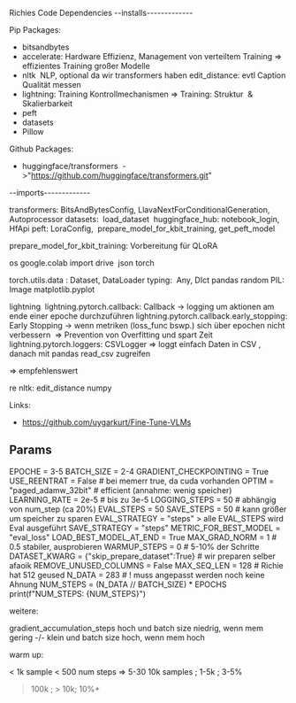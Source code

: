 Richies Code Dependencies
--installs-------------

Pip Packages:

- bitsandbytes 
- accelerate:
Hardware Effizienz, Management von verteiltem Training => effizientes Training großer Modelle 
- nltk 
NLP, optional da wir transformers haben
edit_distance: evtl Caption Qualität messen
- lightning:
Training Kontrollmechanismen => Training: Struktur  & Skalierbarkeit
- peft
- datasets
- Pillow

Github Packages:
- huggingface/transformers  ->"https://github.com/huggingface/transformers.git"


--imports-------------

transformers: BitsAndBytesConfig, LlavaNextForConditionalGeneration, Autoprocessor
datasets:  load_dataset 
huggingface_hub: notebook_login, HfApi
peft: LoraConfig,  prepare_model_for_kbit_training, get_peft_model

prepare_model_for_kbit_training: Vorbereitung für QLoRA 

os
google.colab import drive 
json
torch

torch.utils.data : Dataset, DataLoader
typing:  Any, DIct
pandas
random
PIL: Image
matplotlib.pyplot 

lightning 
lightning.pytorch.callback: Callback -> logging um aktionen am ende einer epoche durchzuführen
lightning.pytorch.callback.early_stopping: Early Stopping -> wenn metriken (loss_func bswp.) sich über epochen nicht verbessern 
=> Prevention von Overfitting und spart Zeit
lightning.pytorch.loggers: CSVLogger => loggt einfach Daten in CSV , danach mit pandas read_csv zugreifen

=> empfehlenswert


re
nltk: edit_distance
numpy

Links:
- https://github.com/uygarkurt/Fine-Tune-VLMs

## Params

EPOCHE = 3-5 
BATCH_SIZE = 2-4 
GRADIENT_CHECKPOINTING = True
USE_REENTRAT = False  # bei memerr true, da cuda vorhanden
OPTIM = "paged_adamw_32bit"     # efficient (annahme: wenig speicher)
LEARNING_RATE =  2e-5  # bis zu 3e-5
LOGGING_STEPS = 50 # abhängig von num_step (ca 20%)
EVAL_STEPS = 50
SAVE_STEPS = 50 # kann größer um speicher zu sparen
EVAL_STRATEGY = "steps" > alle EVAL_STEPS wird Eval ausgeführt
SAVE_STRATEGY = "steps"
METRIC_FOR_BEST_MODEL = "eval_loss"
LOAD_BEST_MODEL_AT_END = True
MAX_GRAD_NORM = 1 # 0.5 stabiler, ausprobieren
WARMUP_STEPS = 0 # 5-10% der Schritte
DATASET_KWARG = {"skip_prepare_dataset":True} # wir preparen selber afaoik
REMOVE_UNUSED_COLUMNS = False
MAX_SEQ_LEN = 128 # Richie hat 512 geused
N_DATA = 283 # ! muss angepasst werden noch keine Ahnung
NUM_STEPS = (N_DATA // BATCH_SIZE) * EPOCHS
print(f"NUM_STEPS: {NUM_STEPS}")

weitere:

gradient_accumulation_steps hoch und batch size niedrig, wenn mem gering
-/- klein und batch size hoch, wenn mem hoch


warm up:

< 1k sample  < 500 num steps => 5-30
10k samples ; 1-5k ; 3-5%
> 100k ; > 10k; 10%+
